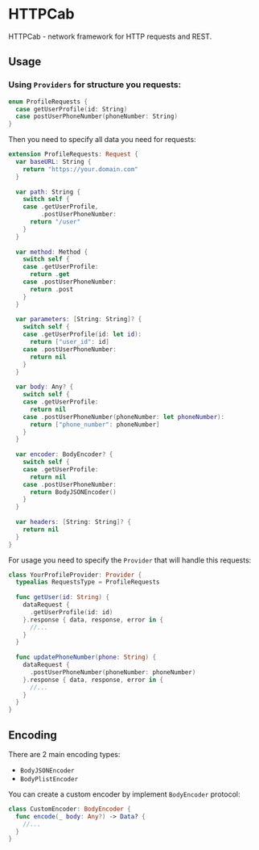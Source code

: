 # HTTPCab

HTTPCab - network framework for HTTP requests and REST.

## Usage

### Using `Providers` for structure you requests:

```swift
enum ProfileRequests {
  case getUserProfile(id: String)
  case postUserPhoneNumber(phoneNumber: String)
}
```

Then you need to specify all data you need for requests:

```swift
extension ProfileRequests: Request {
  var baseURL: String { 
    return "https://your.domain.com"
  }
  
  var path: String { 
    switch self {
    case .getUserProfile,
         .postUserPhoneNumber:
      return "/user"
    }
  }
  
  var method: Method {
    switch self {
    case .getUserProfile:
      return .get
    case .postUserPhoneNumber:
      return .post
    }
  }
  
  var parameters: [String: String]? { 
    switch self {
    case .getUserProfile(id: let id):
      return ["user_id": id]
    case .postUserPhoneNumber:
      return nil
    }
  }
  
  var body: Any? {
    switch self {
    case .getUserProfile:
      return nil
    case .postUserPhoneNumber(phoneNumber: let phoneNumber):
      return ["phone_number": phoneNumber]
    }
  }
  
  var encoder: BodyEncoder? {
    switch self {
    case .getUserProfile:
      return nil
    case .postUserPhoneNumber:
      return BodyJSONEncoder()
    }
  }
  
  var headers: [String: String]? { 
    return nil
  }
}
```

For usage you need to specify the `Provider` that will handle this requests:

```swift
class YourProfileProvider: Provider {
  typealias RequestsType = ProfileRequests
  
  func getUser(id: String) {
    dataRequest {
      .getUserProfile(id: id)
    }.response { data, response, error in {
      //...
    }
  }
  
  func updatePhoneNumber(phone: String) {
    dataRequest {
      .postUserPhoneNumber(phoneNumber: phoneNumber)
    }.response { data, response, error in {
      //...
    }
  }
}
```

## Encoding

There are 2 main encoding types:

* `BodyJSONEncoder`
* `BodyPlistEncoder`

You can create a custom encoder by implement `BodyEncoder` protocol:

```swift
class CustomEncoder: BodyEncoder {
  func encode(_ body: Any?) -> Data? {
    //...
  }
}
```
